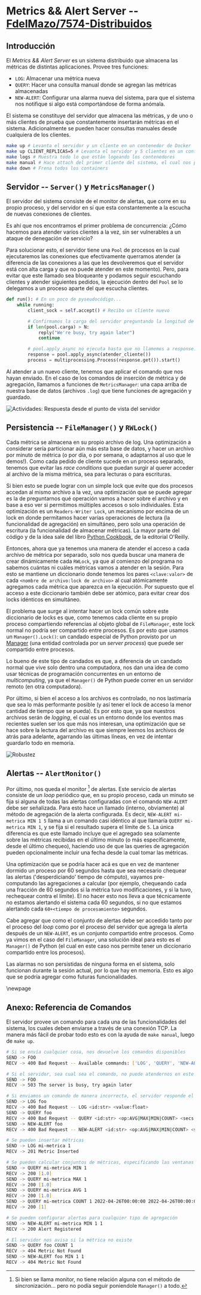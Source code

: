 # Metrics && Alert Server -- [FdelMazo/7574-Distribuidos](https://github.com/FdelMazo/7574-Distribuidos)

## Introducción

El _Metrics && Alert Server_ es un sistema distribuido que almacena las
métricas de distintas aplicaciones. Provee tres funciones: 

- `LOG`: Almacenar una métrica nueva
- `QUERY`: Hacer una consulta manual donde se agregan las métricas almacenadas
- `NEW-ALERT`: Configurar una alarma nueva del sistema, para que el sistema nos
  notifique si algo está comportándose de forma anómala.

El sistema se constituye del servidor que almacena las métricas, y de uno o más clientes de
prueba que constantemente insertarán métricas en el sistema. Adicionalmente se pueden hacer consultas manuales desde cualquiera de los clientes.

```zsh
make up # Levanta el servidor y un cliente en un contenedor de Docker
make up CLIENT_REPLICAS=5 # Levanta el servidor y 5 clientes en un contenedor de Docker
make logs # Muestra todo lo que están logeando los contenedores
make manual # Hace attach del primer cliente del sistema, el cual nos permitirá hacer consultas de manera interactiva por entrada estándar
make down # Frena todos los containers
```

## Servidor -- `Server()` y `MetricsManager()`

El servidor del sistema consiste de el monitor de alertas, que corre en su propio
proceso, y del servidor en sí que esta constantemente a la escucha de nuevas conexiones
de clientes.

Es ahí que nos encontramos el primer problema de concurrencia: ¿Cómo hacemos
para atender varios clientes a la vez, sin ser vulnerables a un ataque de denegación de
servicio?

Para solucionar esto, el servidor tiene una `Pool` de procesos en la cual ejecutaremos
las conexiones que efectivamente querramos atender (a diferencia de las conexiones a las
que les devolveremos que el servidor está con alta carga y que no puede atender en este
momento). Pero, para evitar que este llamado sea bloqueante y podamos seguir escuchando
clientes y atender siguientes pedidos, la ejecución dentro del `Pool` se lo delegamos a
un proceso aparte del que escucha clientes.

```python
def run(): # En un poco de pyseudocódigo...
    while running:
        client_sock = self.accept() # Recibo un cliente nuevo

        # Confirmamos la carga del servidor preguntando la longitud de la carga de la pool
        if len(pool.carga) > N: 
            reply("We're busy, try again later")
            continue

        # pool.apply_async no ejecuta hasta que no llamemos a response.get()
        response = pool.apply_async(atender_cliente()) 
        process = multiprocessing.Process(response.get()).start()
```

Al atender a un nuevo cliente, tenemos que aplicar el comando que nos hayan enviado. En
el caso de los comandos de inserción de métrica y de agregación, llamamos a funciones de
`MetricsManager`: una capa arriba de nuestra base de datos (archivos `.log`) que tiene
funciones de agregación y guardado.

![Actividades: Respuesta desde el punto de vista del servidor](informe/diagrams/activity.png)

## Persistencia -- `FileManager()` y `RWLock()`

Cada métrica se almacena en su propio archivo de log. Una optimización a considerar
sería particionar aún más esta base de datos, y hacer un archivo por minuto de métrica
(o por día, o por semana, o adaptarnos al uso que le demos!). Como cada pedido de 
cliente sucede en un proceso separado, tenemos que evitar las *race conditions* que 
puedan surgir al querer acceder al archivo de la misma métrica, sea para lecturas o para
escrituras.

Si bien esto se puede lograr con un simple lock que evite que dos procesos accedan al
mismo archivo a la vez, una optimización que se puede agregar es la de preguntarnos qué
operación vamos a hacer sobre el archivo y en base a eso ver si permitimos múltiples
accesos o solo individuales. Esta optimización es un `Readers-Writer Lock`, un mecanismo
por encima de un lock en donde permitamos hacer varias operaciones de lectura (la
funcionalidad de agregación) en simultáneo, pero solo una operación de escritura (la
funcionalidad de almacenar métricas). La mayor parte del código y de la idea sale del
libro [Python
Cookbook](https://www.oreilly.com/library/view/python-cookbook/0596001673/ch06s04.html),
de la editorial O'Reilly.

Entonces, ahora que ya tenemos una manera de atender el acceso a cada archivo de métrica
por separado, solo nos queda buscar una manera de crear dinámicamente cada `RWLock`,
ya que al comienzo del programa no sabemos cuántas ni cuáles métricas vamos a atender en
la sesión. Para esto se mantiene un diccionario donde tenemos los pares `<clave:valor>` de
cada `<nombre de archivo:lock de archivo>` al cual atómicamente agregamos cada métrica que
aparezca en la ejecución.  Por supuesto que el acceso a este diccionario también debe
ser atómico, para evitar crear dos locks idénticos en simultáneo. 

El problema que surge al intentar hacer un lock común sobre este diccionario de locks es
que, como tenemos cada cliente en su propio proceso compartiendo referencias al objeto
global de `FileManager`, este lock normal no podría ser compartido entre procesos. Es 
por esto que usamos un `Manager().Lock()`: un candado especial de Python provisto por un
[Manager](https://docs.python.org/2/library/multiprocessing.html#managers) (una entidad
controlada por un *server process*) que puede ser compartido entre procesos.

Lo bueno de este tipo de candados es que, a diferencia de un candado normal que vive
solo dentro una computadora, nos dan una idea de como usar técnicas de programación
concurrentes en un entorno de *multicomputing*, ya que el `Manager()` de Python puede
correr en un servidor remoto (en otra computadora).

Por último, si bien el acceso a los archivos es controlado, no nos lastimaría que sea lo
más performante posible (y así tener el lock de acceso la menor cantidad de tiempo que 
se pueda). Es por esto que, ya que nuestros archivos serán de *logging*, el cual es un 
entorno donde los eventos mas recientes suelen ser los que más nos interesan, una
optimización que se hace sobre la lectura del archivo es que siempre leemos los archivos
de atrás para adelante, agarrando las últimas líneas, en vez de intentar guardarlo todo
en memoria.

![Robustez](informe/diagrams/robustness.png)

## Alertas -- `AlertMonitor()` 

Por último, nos queda el monitor [^1] de alertas. Este servicio de alertas consiste de
un *loop* periódico que, en su propio proceso,  cada un minuto se fija si alguna de
todas las alertas configuradas con el comando `NEW-ALERT` debe ser señalizada. Para esto
hace un llamado (interno, obviamente) al método de agregación de la alerta configurada.
Es decir, `NEW-ALERT mi-metrica MIN 1 5` llama a un comando casi idéntico al que
llamaría `QUERY mi-metrica MIN 1`, y se fija si el resultado supera el límite de `5`. La
única diferencia es que este llamado incluye que el agregado sea solamente sobre las 
métricas recibidas en el último minuto (o más específicamente, desde el último chequeo),
haciendo uso de que las queries de agregación pueden opcionalmente incluir una fecha
desde la cual tomar las métricas.

Una optimización que se podría hacer acá es que en vez de mantener dormido un proceso
por 60 segundos hasta que sea necesario chequear las alertas ('desperdiciando' tiempo de
cómputo), vayamos pre-computando las agregaciones a calcular (por ejemplo, chequeando 
cada una fracción de 60 segundos si la métrica tuvo modificaciones, y si la tuvo, 
rechequear contra el límite). El no hacer esto nos lleva a que técnicamente no estamos 
alertando el sistema cada 60 segundos, si no que estamos alertando cada 
`60+<tiempo de procesamiento>` segundos.

Cabe agregar que como el conjunto de alertas debe ser accedido tanto por el proceso del
*loop* como por el proceso del servidor que agrega la alerta después de un `NEW-ALERT`,
es un conjunto compartido entre procesos. Como ya vimos en el caso del `FileManager`,
una solución ideal para esto es el `Manager()` de Python (el cual en este caso nos 
permite tener un diccionario compartido entre los procesos).

Las alarmas no son persistidas de ninguna forma en el sistema, solo funcionan durante la
sesión actual, por lo que hay en memoria. Esto es algo que se podría agregar como
futuras funcionalidades.

[^1]: Si bien se llama monitor, no tiene relación alguna con el método de
    sincronización... pero no podía seguir poniendole `Manager()` a todo.


\newpage
## Anexo: Referencia de Comandos

El servidor provee un comando para cada una de las funcionalidades del sistema, los
cuales deben enviarse a través de una conexión TCP. La manera más fácil de probar todo 
esto es con la ayuda de `make manual`, luego de `make up`. 

```zsh
# Si se envía cualquier cosa, nos devuelve los comandos disponibles
SEND -> FOO
RECV -> 400 Bad Request -- Available commands: ['LOG', 'QUERY', 'NEW-ALERT']

# Si el servidor, sea cual sea el comando, no puede atendernos en este momento, nos avisa
SEND -> FOO
RECV -> 503 The server is busy, try again later

# Si enviamos un comando de manera incorrecta, el servidor responde el formato correcto
SEND -> LOG foo
RECV -> 400 Bad Request -- LOG <id:str> <value:float>
SEND -> QUERY foo
RECV -> 400 Bad Request -- QUERY <id:str> <op:AVG|MAX|MIN|COUNT> <secs:int> [from:iso_date] [to:iso_date]
SEND -> NEW-ALERT foo
RECV -> 400 Bad Request -- NEW-ALERT <id:str> <op:AVG|MAX|MIN|COUNT> <secs:int> <limit:float>

# Se pueden insertar métricas
SEND -> LOG mi-metrica 1
RECV -> 201 Metric Inserted

# Se pueden calcular conjuntos de métricas, especificando las ventanas de métricas a agregar en segundos, y opcionalmente enviando entre que fechas hacer los cálculos
SEND -> QUERY mi-metrica MIN 1
RECV -> 200 [1.0]
SEND -> QUERY mi-metrica MAX 1
RECV -> 200 [1.0]
SEND -> QUERY mi-metrica AVG 1
RECV -> 200 [1.0]
SEND -> QUERY mi-metrica COUNT 1 2022-04-26T00:00:00 2022-04-26T00:00:05
RECV -> 200 [1]

# Se pueden configurar alertas para cualquier tipo de agregación
SEND -> NEW-ALERT mi-metrica MIN 1 1 
RECV -> 200 Alert Registered

# El servidor nos avisa si la métrica no existe
SEND -> QUERY foo COUNT 1
RECV -> 404 Metric Not Found
SEND -> NEW-ALERT foo MIN 1 1 
RECV -> 404 Metric Not Found
```


